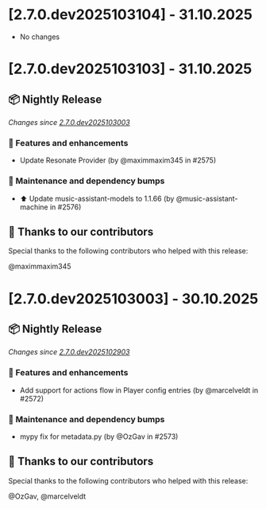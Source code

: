 # [2.7.0.dev2025103104] - 31.10.2025

* No changes


# [2.7.0.dev2025103103] - 31.10.2025

## 📦 Nightly Release

_Changes since [2.7.0.dev2025103003](https://github.com/music-assistant/server/releases/tag/2.7.0.dev2025103003)_

### 🚀 Features and enhancements

- Update Resonate Provider (by @maximmaxim345 in #2575)

### 🧰 Maintenance and dependency bumps

- ⬆️ Update music-assistant-models to 1.1.66 (by @music-assistant-machine in #2576)

## :bow: Thanks to our contributors

Special thanks to the following contributors who helped with this release:

@maximmaxim345


# [2.7.0.dev2025103003] - 30.10.2025

## 📦 Nightly Release

_Changes since [2.7.0.dev2025102903](https://github.com/music-assistant/server/releases/tag/2.7.0.dev2025102903)_

### 🚀 Features and enhancements

- Add support for actions flow in Player config entries (by @marcelveldt in #2572)

### 🧰 Maintenance and dependency bumps

- mypy fix for metadata.py (by @OzGav in #2573)

## :bow: Thanks to our contributors

Special thanks to the following contributors who helped with this release:

@OzGav, @marcelveldt


